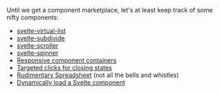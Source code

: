 Until we get a component marketplace, let's at least keep track of some nifty components:

* [svelte-virtual-list](https://github.com/sveltejs/svelte-virtual-list)
* [svelte-subdivide](https://github.com/sveltejs/svelte-subdivide)
* [svelte-scroller](https://github.com/sveltejs/svelte-scroller)
* [svelte-spinner](https://github.com/EmilTholin/svelte-spinner)
* [Responsive component containers](https://svelte.technology/repl?version=2.4.1&gist=4b94da4233190c530de6245ce73e937b)
* [Targeted clicks for closing states](https://svelte.technology/repl?version=2.8.1&gist=91e40329103188055bfe73974dac6fe1)
* [Rudimentary Spreadsheet](https://svelte.technology/repl?version=2.7.2&gist=74076b308d6e859fee84eade2eb492c2) (not all the bells and whistles)
* [Dynamically load a Svelte component](https://github.com/kaisermann/svelte-loadable)
